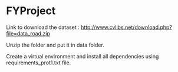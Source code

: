 # FYProject

Link to download the dataset : http://www.cvlibs.net/download.php?file=data_road.zip

Unzip the folder and put it in data folder.

Create a virtual environment and install all dependencies using requirements_prot1.txt file.
